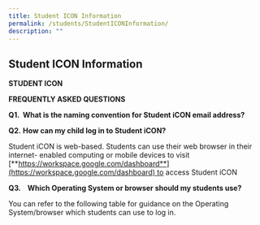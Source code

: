 ```yaml
---
title: Student ICON Information
permalink: /students/StudentICONInformation/
description: ""
---
```

## Student ICON Information


<b>STUDENT ICON</b>



**FREQUENTLY ASKED QUESTIONS**

**Q1.  What is the naming convention for Student iCON email address?**


**Q2.** **How can my child log in to Student iCON?**

Student iCON is web-based. Students can use their web browser in their internet- enabled computing or mobile devices to visit  
[**https://workspace.google.com/dashboard**](https://workspace.google.com/dashboard) to access Student iCON

**Q3.    Which Operating System or browser should my students use?**

You can refer to the following table for guidance on the Operating System/browser which students can use to log in.